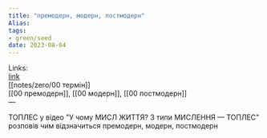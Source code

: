 ```yaml
---
title: "премодерн, модерн, постмодерн"
Alias: 
tags:
- green/seed
date: 2023-08-04
---
```

Links:  
[link](https://youtu.be/NX-ZJ-d27Fc)  
[[notes/zero/00 термін]]  
[[00 премодерн]], [[00 модерн]], [[00 постмодерн]]  
— 

ТОПЛЕС у відео "У чому МИСЛ ЖИТТЯ? 3 типи МИСЛЕННЯ — ТОПЛЕС" розповів чим відзначиться премодерн, модерн, постмодерн